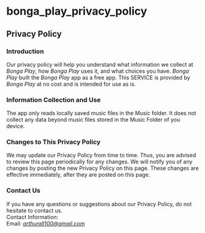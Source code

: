 # bonga_play_privacy_policy
Privacy Policy  
----------------

### Introduction  
Our privacy policy will help you understand what information we collect at *Bonga Play*, how *Bonga Play* uses it, and what choices you have.
*Bonga Play* built the *Bonga Play* app as a free app. This SERVICE is provided by *Bonga Play* at no cost and is intended for use as is.

### Information Collection and Use  
The app only reads locally saved music files in the Music folder. It does not collect any data beyond music files stored in the Music Folder of you device.

### Changes to This Privacy Policy  
We may update our Privacy Policy from time to time. Thus, you are advised to review this page periodically for any changes. We will notify you of any changes
by posting the new Privacy Policy on this page. These changes are effective immediately, after they are posted on this page.  

### Contact Us  
If you have any questions or suggestions about our Privacy Policy, do not hesitate to contact us.  
Contact Information:  
Email: *arthurall100@gmail.com*
